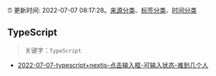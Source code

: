:alarm_clock: 更新时间: 2022-07-07 08:17:28。[来源分类](../README.md)、[标签分类](../TAGS.md)、[时间分类](../TIMELINE.md)

## TypeScript


> 关键字：`TypeScript`



- [2022-07-07-typescript+nextjs-点击输入框-可输入状态-难到几个人](https://www.v2ex.com/t/864696) 
